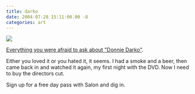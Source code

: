 ```yaml
---
title: darko
date: 2004-07-28 15:11:00.00 -8
categories: art
---
```

![](/images/donnie.jpg)

[Everything you were afraid to ask about "Donnie Darko"](http://www.salon.com/ent/movies/feature/2004/07/23/darko/index_np.html).

Either you loved it or you hated it, it seems. I had a smoke and a beer, then came back in and watched it again, my first night with the DVD. Now I need to buy the directors cut.

Sign up for a free day pass with Salon and dig in.
